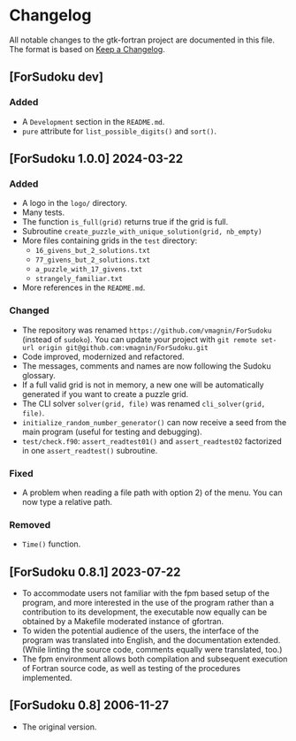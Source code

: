 # Changelog

All notable changes to the gtk-fortran project are documented in this file. The
format is based on [Keep a Changelog](https://keepachangelog.com/en/1.1.0/).

## [ForSudoku dev]

### Added
- A `Development` section in the `README.md`.
- `pure` attribute for `list_possible_digits()` and `sort()`.


## [ForSudoku 1.0.0] 2024-03-22

### Added
- A logo in the `logo/` directory.
- Many tests.
- The function `is_full(grid)` returns true if the grid is full.
- Subroutine `create_puzzle_with_unique_solution(grid, nb_empty)`
- More files containing grids in the `test` directory:
    - `16_givens_but_2_solutions.txt`
    - `77_givens_but_2_solutions.txt`
    - `a_puzzle_with_17_givens.txt`
    - `strangely_familiar.txt`
- More references in the `README.md`.

### Changed
- The repository was renamed `https://github.com/vmagnin/ForSudoku` (instead of `sudoko`). 
You can update your project with `git remote set-url origin git@github.com:vmagnin/ForSudoku.git`
- Code improved, modernized and refactored.
- The messages, comments and names are now following the Sudoku glossary.
- If a full valid grid is not in memory, a new one will be automatically
generated if you want to create a puzzle grid.
- The CLI solver `solver(grid, file)` was renamed `cli_solver(grid, file)`.
- `initialize_random_number_generator()` can now receive a seed from the main
program (useful for testing and debugging).
- `test/check.f90`: `assert_readtest01()` and `assert_readtest02` factorized in one `assert_readtest()` subroutine.

### Fixed
- A problem when reading a file path with option 2) of the menu. You can now type a relative path.

### Removed
- `Time()` function.


## [ForSudoku 0.8.1] 2023-07-22

- To accommodate users not familiar with the fpm based setup of the program,
  and more interested in the use of the program rather than a contribution to
  its development, the executable now equally can be obtained by a Makefile
  moderated instance of gfortran.
- To widen the potential audience of the users, the interface of the program
  was translated into English, and the documentation extended.  (While linting
  the source code, comments equally were translated, too.)
- The fpm environment allows both compilation and subsequent execution of
  Fortran source code, as well as testing of the procedures implemented.


## [ForSudoku 0.8] 2006-11-27

- The original version.
